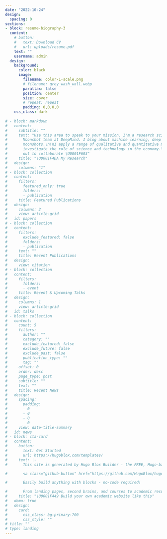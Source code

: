 ```yaml
---
date: "2022-10-24"
design:
  spacing: 0
sections:
- block: resume-biography-3
  content:
    # button:
    #   text: Download CV
    #   url: uploads/resume.pdf
    text: ""
    username: admin
  design:
    background:
      color: black
      image:
        filename: color-1-scale.png
        # filename: grey_wash_wall.webp
        parallax: false
        position: center
        size: cover
        # repeat: repeat
        padding: 0,0,0,0
    css_class: dark
    
# - block: markdown
#   content:
#     subtitle: ""
#     text: "Use this area to speak to your mission. I'm a research scientist in the
#       Moonshot team at DeepMind. I blog about machine learning, deep learning, and
#       moonshots.\n\nI apply a range of qualitative and quantitative methods to comprehensively
#       investigate the role of science and technology in the economy.\n\nPlease reach
#       out to collaborate \U0001F603"
#     title: "\U0001F4DA My Research"
#   design:
#     columns: "1"
# - block: collection
#   content:
#     filters:
#       featured_only: true
#       folders:
#       - publication
#     title: Featured Publications
#   design:
#     columns: 2
#     view: article-grid
#   id: papers
# - block: collection
#   content:
#     filters:
#       exclude_featured: false
#       folders:
#       - publication
#     text: ""
#     title: Recent Publications
#   design:
#     view: citation
# - block: collection
#   content:
#     filters:
#       folders:
#       - event
#     title: Recent & Upcoming Talks
#   design:
#     columns: 1
#     view: article-grid
#   id: talks
# - block: collection
#   content:
#     count: 5
#     filters:
#       author: ""
#       category: ""
#       exclude_featured: false
#       exclude_future: false
#       exclude_past: false
#       publication_type: ""
#       tag: ""
#     offset: 0
#     order: desc
#     page_type: post
#     subtitle: ""
#     text: ""
#     title: Recent News
#   design:
#     spacing:
#       padding:
#       - 0
#       - 0
#       - 0
#       - 0
#     view: date-title-summary
#   id: news
# - block: cta-card
#   content:
#     button:
#       text: Get Started
#       url: https://hugoblox.com/templates/
#     text: |-
#       This site is generated by Hugo Blox Builder - the FREE, Hugo-based open source website builder trusted by 250,000+ academics like you.

#       <a class="github-button" href="https://github.com/HugoBlox/hugo-blox-builder" data-color-scheme="no-preference: light; light: light; dark: dark;" data-icon="octicon-star" data-size="large" data-show-count="true" aria-label="Star HugoBlox/hugo-blox-builder on GitHub">Star</a>

#       Easily build anything with blocks - no-code required!

#       From landing pages, second brains, and courses to academic resumés, conferences, and tech blogs.
#     title: "\U0001F449 Build your own academic website like this"
#   demo: true
#   design:
#     card:
#       css_class: bg-primary-700
#       css_style: ""
# title: ""
# type: landing
---
```

